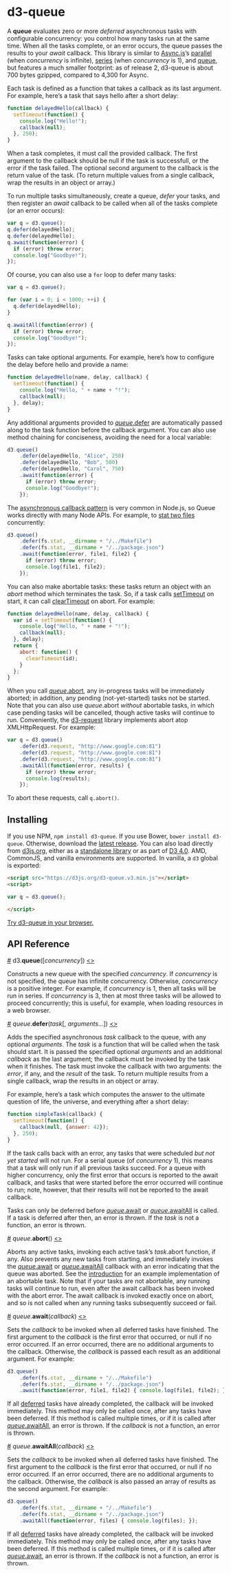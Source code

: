 # d3-queue

A **queue** evaluates zero or more *deferred* asynchronous tasks with configurable concurrency: you control how many tasks run at the same time. When all the tasks complete, or an error occurs, the queue passes the results to your *await* callback. This library is similar to [Async.js](https://github.com/caolan/async)’s [parallel](https://github.com/caolan/async#paralleltasks-callback) (when *concurrency* is infinite), [series](https://github.com/caolan/async#seriestasks-callback) (when *concurrency* is 1), and [queue](https://github.com/caolan/async#queue), but features a much smaller footprint: as of release 2, d3-queue is about 700 bytes gzipped, compared to 4,300 for Async.

Each task is defined as a function that takes a callback as its last argument. For example, here’s a task that says hello after a short delay:

```js
function delayedHello(callback) {
  setTimeout(function() {
    console.log("Hello!");
    callback(null);
  }, 250);
}
```

When a task completes, it must call the provided callback. The first argument to the callback should be null if the task is successfull, or the error if the task failed. The optional second argument to the callback is the return value of the task. (To return multiple values from a single callback, wrap the results in an object or array.)

To run multiple tasks simultaneously, create a queue, *defer* your tasks, and then register an *await* callback to be called when all of the tasks complete (or an error occurs):

```js
var q = d3.queue();
q.defer(delayedHello);
q.defer(delayedHello);
q.await(function(error) {
  if (error) throw error;
  console.log("Goodbye!");
});
```

Of course, you can also use a `for` loop to defer many tasks:

```js
var q = d3.queue();

for (var i = 0; i < 1000; ++i) {
  q.defer(delayedHello);
}

q.awaitAll(function(error) {
  if (error) throw error;
  console.log("Goodbye!");
});
```

Tasks can take optional arguments. For example, here’s how to configure the delay before hello and provide a name:

```js
function delayedHello(name, delay, callback) {
  setTimeout(function() {
    console.log("Hello, " + name + "!");
    callback(null);
  }, delay);
}
```

Any additional arguments provided to [*queue*.defer](#queue_defer) are automatically passed along to the task function before the callback argument. You can also use method chaining for conciseness, avoiding the need for a local variable:

```js
d3.queue()
    .defer(delayedHello, "Alice", 250)
    .defer(delayedHello, "Bob", 500)
    .defer(delayedHello, "Carol", 750)
    .await(function(error) {
      if (error) throw error;
      console.log("Goodbye!");
    });
```

The [asynchronous callback pattern](https://github.com/maxogden/art-of-node#callbacks) is very common in Node.js, so Queue works directly with many Node APIs. For example, to [stat two files](https://nodejs.org/dist/latest/docs/api/fs.html#fs_fs_stat_path_callback) concurrently:

```js
d3.queue()
    .defer(fs.stat, __dirname + "/../Makefile")
    .defer(fs.stat, __dirname + "/../package.json")
    .await(function(error, file1, file2) {
      if (error) throw error;
      console.log(file1, file2);
    });
```

You can also make abortable tasks: these tasks return an object with an *abort* method which terminates the task. So, if a task calls [setTimeout](https://developer.mozilla.org/en-US/docs/Web/API/WindowTimers/setTimeout) on start, it can call [clearTimeout](https://developer.mozilla.org/en-US/docs/Web/API/WindowTimers/clearTimeout) on abort. For example:

```js
function delayedHello(name, delay, callback) {
  var id = setTimeout(function() {
    console.log("Hello, " + name + "!");
    callback(null);
  }, delay);
  return {
    abort: function() {
      clearTimeout(id);
    }
  };
}
```

When you call [*queue*.abort](#queue_abort), any in-progress tasks will be immediately aborted; in addition, any pending (not-yet-started) tasks not be started. Note that you can also use *queue*.abort *without* abortable tasks, in which case pending tasks will be cancelled, though active tasks will continue to run. Conveniently, the [d3-request](https://github.com/d3/d3-request) library implements abort atop XMLHttpRequest. For example:

```js
var q = d3.queue()
    .defer(d3.request, "http://www.google.com:81")
    .defer(d3.request, "http://www.google.com:81")
    .defer(d3.request, "http://www.google.com:81")
    .awaitAll(function(error, results) {
      if (error) throw error;
      console.log(results);
    });
```

To abort these requests, call `q.abort()`.

## Installing

If you use NPM, `npm install d3-queue`. If you use Bower, `bower install d3-queue`. Otherwise, download the [latest release](https://github.com/d3/d3-queue/releases/latest). You can also load directly from [d3js.org](https://d3js.org), either as a [standalone library](https://d3js.org/d3-queue.v3.min.js) or as part of [D3 4.0](https://github.com/d3/d3). AMD, CommonJS, and vanilla environments are supported. In vanilla, a `d3` global is exported:

```html
<script src="https://d3js.org/d3-queue.v3.min.js"></script>
<script>

var q = d3.queue();

</script>
```

[Try d3-queue in your browser.](https://tonicdev.com/npm/d3-queue)

## API Reference

<a href="#queue" name="queue">#</a> d3.<b>queue</b>([<i>concurrency</i>]) [<>](https://github.com/d3/d3-queue/blob/master/src/queue.js "Source")

Constructs a new queue with the specified *concurrency*. If *concurrency* is not specified, the queue has infinite concurrency. Otherwise, *concurrency* is a positive integer. For example, if *concurrency* is 1, then all tasks will be run in series. If *concurrency* is 3, then at most three tasks will be allowed to proceed concurrently; this is useful, for example, when loading resources in a web browser.

<a href="#queue_defer" name="queue_defer">#</a> <i>queue</i>.<b>defer</b>(<i>task</i>[, <i>arguments</i>…]) [<>](https://github.com/d3/d3-queue/blob/master/src/queue.js#L20 "Source")

Adds the specified asynchronous *task* callback to the queue, with any optional *arguments*. The *task* is a function that will be called when the task should start. It is passed the specified optional *arguments* and an additional *callback* as the last argument; the callback must be invoked by the task when it finishes. The task must invoke the callback with two arguments: the *error*, if any, and the *result* of the task. To return multiple results from a single callback, wrap the results in an object or array.

For example, here’s a task which computes the answer to the ultimate question of life, the universe, and everything after a short delay:

```js
function simpleTask(callback) {
  setTimeout(function() {
    callback(null, {answer: 42});
  }, 250);
}
```

If the task calls back with an error, any tasks that were scheduled *but not yet started* will not run. For a serial queue (of *concurrency* 1), this means that a task will only run if all previous tasks succeed. For a queue with higher concurrency, only the first error that occurs is reported to the await callback, and tasks that were started before the error occurred will continue to run; note, however, that their results will not be reported to the await callback.

Tasks can only be deferred before [*queue*.await](#queue_await) or [*queue*.awaitAll](#queue_awaitAll) is called. If a task is deferred after then, an error is thrown. If the *task* is not a function, an error is thrown.

<a href="#queue_abort" name="queue_abort">#</a> <i>queue</i>.<b>abort</b>() [<>](https://github.com/d3/d3-queue/blob/master/src/queue.js#L29 "Source")

Aborts any active tasks, invoking each active task’s *task*.abort function, if any. Also prevents any new tasks from starting, and immediately invokes the [*queue*.await](#queue_await) or [*queue*.awaitAll](#queue_awaitAll) callback with an error indicating that the queue was aborted. See the [introduction](#d3-queue) for an example implementation of an abortable task. Note that if your tasks are not abortable, any running tasks will continue to run, even after the await callback has been invoked with the abort error. The await callback is invoked exactly once on abort, and so is not called when any running tasks subsequently succeed or fail.

<a href="#queue_await" name="queue_await">#</a> <i>queue</i>.<b>await</b>(<i>callback</i>) [<>](https://github.com/d3/d3-queue/blob/master/src/queue.js#L33 "Source")

Sets the *callback* to be invoked when all deferred tasks have finished. The first argument to the *callback* is the first error that occurred, or null if no error occurred. If an error occurred, there are no additional arguments to the callback. Otherwise, the *callback* is passed each result as an additional argument. For example:

```js
d3.queue()
    .defer(fs.stat, __dirname + "/../Makefile")
    .defer(fs.stat, __dirname + "/../package.json")
    .await(function(error, file1, file2) { console.log(file1, file2); });
```

If all [deferred](#queue_defer) tasks have already completed, the callback will be invoked immediately. This method may only be called once, after any tasks have been deferred. If this method is called multiple times, or if it is called after [*queue*.awaitAll](#queue_awaitAll), an error is thrown. If the *callback* is not a function, an error is thrown.

<a href="#queue_awaitAll" name="queue_awaitAll">#</a> <i>queue</i>.<b>awaitAll</b>(<i>callback</i>) [<>](https://github.com/d3/d3-queue/blob/master/src/queue.js#L39 "Source")

Sets the *callback* to be invoked when all deferred tasks have finished. The first argument to the *callback* is the first error that occurred, or null if no error occurred. If an error occurred, there are no additional arguments to the callback. Otherwise, the *callback* is also passed an array of results as the second argument. For example:

```js
d3.queue()
    .defer(fs.stat, __dirname + "/../Makefile")
    .defer(fs.stat, __dirname + "/../package.json")
    .awaitAll(function(error, files) { console.log(files); });
```

If all [deferred](#queue_defer) tasks have already completed, the callback will be invoked immediately. This method may only be called once, after any tasks have been deferred. If this method is called multiple times, or if it is called after [*queue*.await](#queue_await), an error is thrown. If the *callback* is not a function, an error is thrown.

